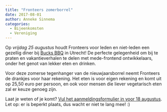 ```yaml
---
title: "Fronteers zomerborrel"
date: 2017-08-01
author: Anneke Sinnema
categories: 
  - Bijeenkomsten
  - Vereniging
---
```

Op *vrijdag 25 augustus* houdt Fronteers voor leden en niet-leden een gezellig diner bij [Bucks BBQ](http://bucksbbqhouse.nl/) in Utrecht! De perfecte gelegenheid om bij te praten en vakantieverhalen te delen met mede-frontend ontwikkelaars, onder het genot van lekker eten en drinken.

Voor deze zomerse tegenhanger van de nieuwjaarsborrel neemt Fronteers de drankjes voor haar rekening. Het eten is voor eigen rekening en komt uit op 25,50 euro per persoon, en ook voor mensen die liever vegetarisch eten zal er keuze genoeg zijn.

Laat je weten of je komt? [Vul het aanmeldingsformulier in voor 18 augustus](/nl/activiteiten/2017/zomerborrel-2017). Let op: er is beperkt plaats, dus wacht er niet te lang mee! :)
